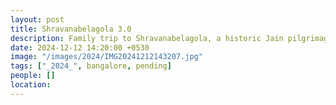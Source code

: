 ```yaml
---
layout: post
title: Shravanabelagola 3.0
description: Family trip to Shravanabelagola, a historic Jain pilgrimage site in Karnataka, known for its colossal monolithic statue of Lord Bahubali. A spiritual and cultural experience.
date: 2024-12-12 14:20:00 +0530
image: "/images/2024/IMG20241212143207.jpg"
tags: ["_2024_", bangalore, pending]
people: []
location: 
---
```

